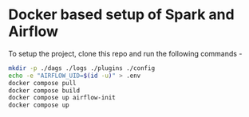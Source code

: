 # **Docker based setup of Spark and Airflow**

To setup the project, clone this repo and run the following commands -
```bash
mkdir -p ./dags ./logs ./plugins ./config
echo -e "AIRFLOW_UID=$(id -u)" > .env
docker compose pull
docker compose build
docker compose up airflow-init
docker compose up
```